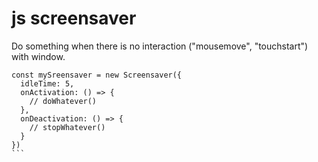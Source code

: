 # js screensaver

Do something when there is no interaction ("mousemove", "touchstart") with window.
````
const mySreensaver = new Screensaver({
  idleTime: 5,
  onActivation: () => {
    // doWhatever()
  },
  onDeactivation: () => {
    // stopWhatever()
  }
})
```
